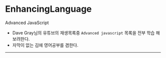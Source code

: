 # EnhancingLanguage

Advanced JavaScript

- Dave Gray님의 유튜브의 재생목록중
  `Advanced javascript` 목록을 전부 학습 해보려한다.
- 자막이 없는 김에 영어공부를 겸한다.

---
